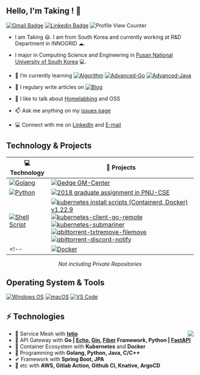 <h2>Hello, I'm Taking ! 🚀 </h2> 

[![Gmail Badge](https://img.shields.io/badge/-Gmail-c14438?style=flat-square&logo=Gmail&logoColor=white&link=mailto:consine2@gmail.com)](mailto:consine2@gmail.com) [![Linkedin Badge](https://img.shields.io/badge/-Linkedin-blue?style=flat-square&logo=Linkedin&logoColor=white&link=https://www.linkedin.com/in/hyungtag-park/)](https://www.linkedin.com/in/hyungtag-park/)
![Profile View Counter](https://komarev.com/ghpvc/?username=taking)

- I am Taking 😃. I am from South Korea and currently working at R&D Department in INNOGRID ☁. 

- I major in Computing Science and Engineering in [Pusan National University of South Korea](https://cse.pusan.ac.kr/cseEng/index..do) 💻. 

- 🌱 I’m currently learning [![Algorithm](https://img.shields.io/badge/-Algorithm-005571?style=for-the-badge)](https://github.com/taking/algorithm-solved) [![Advanced-Go](https://img.shields.io/badge/-Advanced_Go-54BEC6?style=for-the-badge)](https://taking.kr/blog/programming/language/golang/) [![Advanced-Java](https://img.shields.io/badge/-Advanced_Java-05988A?style=for-the-badge)](https://taking.kr/blog/programming/language/java/)

- 📝 I regulary write articles on [![Blog](https://img.shields.io/badge/-taking.kr-FF4088?style=for-the-badge&logo=Wordpress&logoColor=ffffff)](https://taking.kr/blog)

- 💬 I like to talk about [Homelabbing](https://taking.kr/blog/about) and OSS

- 📫 Ask me anything on my [issues page](https://github.com/taking/taking/issues)

- 💻 Connect with me on [LinkedIn](https://www.linkedin.com/in/hyungtag-park/) and [E-mail](mailto:consine2@gmail.com)

## Technology & Projects

<!-- START OF PROFILE STACK, DO NOT REMOVE -->
| 💻 **Technology** | 🚀 **Projects** |
| - | - |
| [![Golang](https://img.shields.io/static/v1?label=&message=Golang&color=7FD6EA&logo=go&logoColor=FFFFFF)](https://golang.org/) | [![Gedge GM-Center](https://img.shields.io/static/v1?label=&message=2021~2022_Griffin-Edge_GM-CENTER&color=000605&logo=github&logoColor=FFFFFF&labelColor=000605)](https://github.com/gedge-platform/gm-center/)  |
| [![Python](https://img.shields.io/static/v1?label=&message=Python&color=3C78A9&logo=python&logoColor=FFFFFF)](https://www.python.org/) | [![2018 graduate assignment in PNU-CSE](https://img.shields.io/static/v1?label=&message=2018_graduate-assignment&color=000605&logo=github&logoColor=FFFFFF&labelColor=000605)](https://github.com/taking/TeamClear)
| [![Shell Script](https://img.shields.io/static/v1?label=&message=Shell-Script&color=black&logo=gnu-bash&logoColor=FFFFFF)](#) | [![kubernetes install scripts (Containerd, Docker) v1.22.9](https://img.shields.io/static/v1?label=&message=kubernetes_install_script&color=000605&logo=github&logoColor=FFFFFF&labelColor=000605)](https://gist.github.com/taking/780f3006f8b0ff5443e719e17ee10cd6) [![kubernetes-client-go-remote](https://img.shields.io/static/v1?label=&message=kubernetes-client-go-remote&color=000605&logo=github&logoColor=FFFFFF&labelColor=000605)](https://gist.github.com/taking/78b6fb7bbdaa95b73ac7c0d0d574d2c1) [![kubernetes-submariner](https://img.shields.io/static/v1?label=&message=kubernetes-submariner-calico&color=000605&logo=github&logoColor=FFFFFF&labelColor=000605)](https://gist.github.com/taking/843f355679166aed024d00770f7400c7) [![qbittorrent-txtremove-filemove](https://img.shields.io/static/v1?label=&message=qbittorrent-txt-file-remove&color=000605&logo=github&logoColor=FFFFFF&labelColor=000605)](https://gist.github.com/taking/32b7eb0abf47e70cb4a96d17faaaeac3) [![qbittorrent-discord-notify](https://img.shields.io/static/v1?label=&message=qbittorrent-discord-notify&color=000605&logo=github&logoColor=FFFFFF&labelColor=000605)](https://gist.github.com/taking/201b35de97cde3ba5348bce50aac44b3) 
<!-- | [![Docker](https://img.shields.io/static/v1?label=&message=Docker&color=4FA1EF&logo=docker&logoColor=FFFFFF)](https://www.docker.com/) | [![example](https://img.shields.io/static/v1?label=&message=example&color=000605&logo=github&logoColor=FFFFFF&labelColor=000605)](https://#)  | -->
<!-- END OF PROFILE STACK, DO NOT REMOVE -->

<div align="center">
    <i>Not including Private Repositories</i>
</div>

## Operating System & Tools

[![Windows OS](https://img.shields.io/badge/Windows-11-%23007ACC?style=flat-square&logo=windows)](https://insider.windows.com/en-us/insidewindows11)
[![macOS](https://img.shields.io/badge/macOS-monterey-%23007ACC?style=flat-square&logo=apple)](https://www.apple.com/macos/monterey/) [![VS Code](https://img.shields.io/badge/IDE-VSCode-%23007ACC?style=flat-square&logo=Visual-studio-code)](https://code.visualstudio.com/)

## ⚡ Technologies
<img align="right" src="https://github-readme-stats.vercel.app/api?username=taking">

- 🔗 Service Mesh with **[Istio](https://istio.io/)**
- 🚪 API Gateway with **Go | [Echo](https://github.com/labstack/echo), [Gin](https://github.com/gin-gonic/gin), [Fiber](https://github.com/gofiber/fiber) Framework, Python | [FastAPI](https://github.com/tiangolo/fastapi)**
- 🔧 Container Ecosystem with **Kubernetes** and **Docker**
- 💬 Programming with **Golang, Python, Java, C/C++**
- ✔ Framework with **Spring Boot, JPA**
- 🔎 etc with  **AWS, Gitlab Action, Github CI, Knative, ArgoCD**
